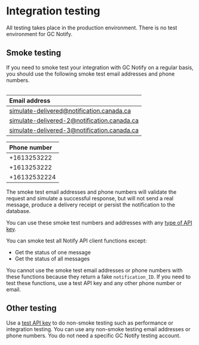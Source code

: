 # Integration testing

All testing takes place in the production environment. There is no test environment for GC Notify.

## Smoke testing

If you need to smoke test your integration with GC Notify on a regular basis, you should use the following smoke test email addresses and phone numbers.

<div style="height:1px;font-size:1px;">&nbsp;</div>

|Email address|
|:---|
|simulate-delivered@notification.canada.ca|
|simulate-delivered-2@notification.canada.ca|
|simulate-delivered-3@notification.canada.ca|

|Phone number|
|:---|
|+1613253222|
|+1613253222|
|+16132532224|

The smoke test email addresses and phone numbers will validate the request and simulate a successful response, but will not send a real message, produce a delivery receipt or persist the notification to the database.

You can use these smoke test numbers and addresses with any [type of API key](keys.md).

You can smoke test all Notify API client functions except:

- Get the status of one message
- Get the status of all messages

You cannot use the smoke test email addresses or phone numbers with these functions because they return a fake `notification_ID`. If you need to test these functions, use a test API key and any other phone number or email.

## Other testing

Use a [test API key](keys.md#test) to do non-smoke testing such as performance or integration testing. You can use any non-smoke testing email addresses or phone numbers. You do not need a specific GC Notify testing account.
